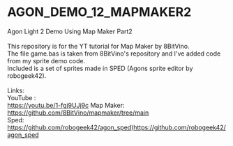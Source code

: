 # AGON_DEMO_12_MAPMAKER2
Agon Light 2 Demo Using Map Maker Part2<br>
<br>
This repository is for the YT tutorial for Map Maker by 8BitVino.<br>
The file game.bas is taken from 8BitVino's repository and I've added code from my sprite demo code.<br>
Included is a set of sprites made in SPED (Agons sprite editor by robogeek42).<br>
<br>
Links:<br>
YouTube :<br>
https://youtu.be/1-fgj9UJj9c
Map Maker:<br>
https://github.com/8BitVino/mapmaker/tree/main<br>
Sped:<br>
https://github.com/robogeek42/agon_sped)https://github.com/robogeek42/agon_sped
